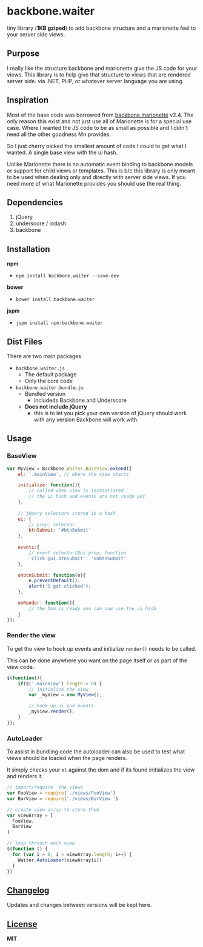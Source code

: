 


# backbone.waiter
tiny library (**1KB gziped**) to add backbone structure and a marionette feel to your server side views.

## Purpose
I really like the structure backbone and marionette give the JS code for your views. This library is to help give that structure to views that are rendered server side.
via .NET, PHP, or whatever server language you are using.

## Inspiration
Most of the base code was borrowed from [backbone.marionette](https://github.com/marionettejs/backbone.marionette) v2.4. The only reason this exist and not just use all of Marionette is for a special use case. 
Where I wanted the JS code to be as small as possible and I didn't need all the other goodness Mn provides.

So I just cherry picked the smallest amount of code I could to get what I wanted. A single base view with the ui hash. 

Unlike Marionette there is no automatic event binding to backbone models or support for child views or templates. This is b/c this library is only meant to be used when dealing only and directly with server side views. If you need more of what Marionette provides you should use the real thing.

## Dependencies
1. jQuery
2. underscore / lodash
3. backbone

## Installation
**npm**
- ```npm install backbone.waiter --save-dev```

**bower**
- ```bower install backbone.waiter ```

**jspm**
- ```jspm install npm:backbone.waiter ```

## Dist Files
There are two main packages 

* ```backbone.waiter.js``` 
	* The default package
	* Only the core code
* ```backbone.waiter.bundle.js``` 
	* Bundled version
		* includeds Backbone and Underscore
	* **Does not include jQuery** 
		* this is to let you pick your own version of jQuery should work with any version Backbone will work with. 


## Usage
### BaseView
```javascript	
var MyView = Backbone.Waiter.BaseView.extend({
	el: '.mainView', // where the view starts 

	initialize: function(){
		// called when view is instantiated
		// the ui hash and events are not ready yet
	},	
	
	// jQuery selectors stored in a hash
	ui: {
		// prop: selector
		btnSubmit: '#btnSubmit'
	},	
		
	events:{
		// event selector/@ui.prop: function
		'click @ui.btnSubmit': 'onbtnSubmit'
	},

	onbtnSubmit: function(e){
		e.preventDefault();
		alert('I got clicked');
	},

	onRender: function(){
		// the Dom is ready you can now use the ui hash
	}
});


```

### Render the view
To get the view to hook up events and initialize ```render()``` needs to be called. 

This can be done anywhere you want on the page itself or as part of the view code.

```javascript
$(function(){
	if($('.mainView').length > 0) {
		// initialize the view
		var _myView = new MyView(); 

		// hook up ui and events
		_myView.render();
	}
});
```

### AutoLoader
To assist in bundling code the autoloader can also be used to test what views should be loaded when the page renders. 

It simply checks your ```el``` against the dom and if its found initializes the view and renders it.  

```javascript
// import/require  the views
var FooView = require('./views/FooView')
var BarView = require('./views/BarView ')

// create view array to store them
var viewArray = [
  FooView,
  BarView
]

// loop throuch each view 
$(function () {
  for (var i = 0; i < viewArray.length; i++) {
    Waiter.AutoLoader(viewArray[i])
  }
})

```

## [Changelog](CHANGELOG.md)
Updates and changes between versions will be kept here.

## [License](LICENSE)
**MIT**
